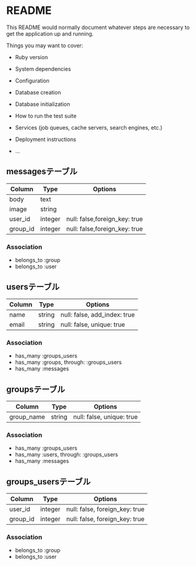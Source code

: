 # README

This README would normally document whatever steps are necessary to get the
application up and running.

Things you may want to cover:

* Ruby version

* System dependencies

* Configuration

* Database creation

* Database initialization

* How to run the test suite

* Services (job queues, cache servers, search engines, etc.)

* Deployment instructions

* ...


## messagesテーブル
|Column|Type|Options|
|------|----|-------|
|body|text|
|image|string|
|user_id|integer|null: false,foreign_key: true|
|group_id|integer|null: false,foreign_key: true|

### Association
  - belongs_to :group
  - belongs_to :user

## usersテーブル
|Column|Type|Options|
|------|----|-------|
|name|string|null: false, add_index: true|
|email|string|null: false, unique: true|

### Association
  - has_many :groups_users
  - has_many :groups, through: :groups_users
  - has_many :messages

## groupsテーブル
|Column|Type|Options|
|------|----|-------|
|group_name|string|null: false, unique: true|

### Association
  - has_many :groups_users
  - has_many :users, through: :groups_users
  - has_many :messages

## groups_usersテーブル
|Column|Type|Options|
|------|----|-------|
|user_id|integer|null: false, foreign_key: true|
|group_id|integer|null: false, foreign_key: true|

### Association
  - belongs_to :group
  - belongs_to :user



